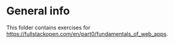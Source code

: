# General info

This folder contains exercises for https://fullstackopen.com/en/part0/fundamentals_of_web_apps.